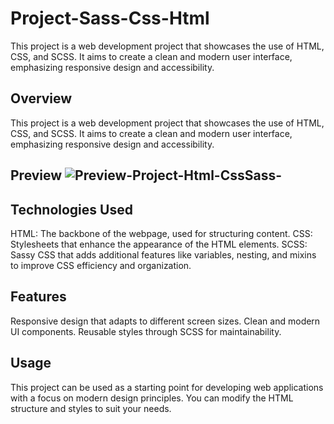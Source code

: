 # Project-Sass-Css-Html
This project is a web development project that showcases the use of HTML, CSS, and SCSS. It aims to create a clean and modern user interface, emphasizing responsive design and accessibility.
## Overview
This project is a web development project that showcases the use of HTML, CSS, and SCSS. It aims to create a clean and modern user interface, emphasizing responsive design and accessibility.

## Preview ![Preview-Project-Html-CssSass-](https://github.com/user-attachments/assets/12f5c919-b101-473d-9e78-ab72e96d6bf0)

## Technologies Used
HTML: The backbone of the webpage, used for structuring content.
CSS: Stylesheets that enhance the appearance of the HTML elements.
SCSS: Sassy CSS that adds additional features like variables, nesting, and mixins to improve CSS efficiency and organization.
## Features
Responsive design that adapts to different screen sizes.
Clean and modern UI components.
Reusable styles through SCSS for maintainability.

## Usage
This project can be used as a starting point for developing web applications with a focus on modern design principles. You can modify the HTML structure and styles to suit your needs.

